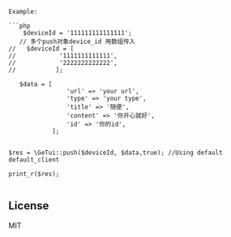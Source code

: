 
```
Example:

```php
    $deviceId = '111111111111111';
   // 多个push对象device_id 用数组传入
//   $deviceId = [
//            '1111111111111',
//            '2222222222222',
//           ];        

   $data = [
                'url' => 'your url',
                'type' => 'your type',
                'title' => '随便',
                'content' => '你开心就好',
                'id' => '你的id',
            ];

 
$res = \GeTui::push($deviceId, $data,true); //Using default default_client

print_r($res);


```

## License

MIT
